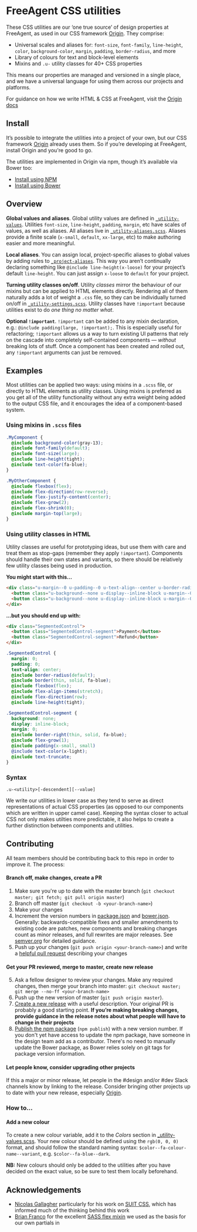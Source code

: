 # FreeAgent CSS utilities
These CSS utilities are our ‘one true source’ of design properties at FreeAgent, as used in our CSS framework [Origin](https://github.com/fac/origin). They comprise:

* Universal scales and aliases for: `font-size`, `font-family`, `line-height`, `color`, `background-color`, `margin`, `padding`, `border-radius`, and more
* Library of colours for text and block-level elements
* Mixins and `.u-` utility classes for 40+ CSS properties

This means our properties are managed and versioned in a single place, and we have a universal language for using them across our projects and platforms.

For guidance on how we write HTML & CSS at FreeAgent, visit the [Origin docs](http://fac.github.io/origin/guidance/principles/)

## Install
It’s possible to integrate the utilities into a project of your own, but our CSS framework [Origin](https://github.com/fac/origin) already uses them. So if you’re developing at FreeAgent, install Origin and you're good to go.

The utilities are implemented in Origin via npm, though it’s available via Bower too:

* [Install using NPM](https://www.npmjs.com/package/fa-css-utilities)
* [Install using Bower](http://bower.io/#install-packages)

## Overview

**Global values and aliases**. Global utility values are defined in [`_utility-values`](https://github.com/fac/fa-css-utilities/blob/master/_utility-values.scss). Utilities `font-size`, `line-height`, `padding`, `margin`, etc have scales of values, as well as aliases. All aliases live in [`_utility-aliases.scss`](https://github.com/fac/fa-css-utilities/blob/master/_utility-aliases.scss). Aliases provide a finite scale (`x-small`, `default`, `xx-large`, etc) to make authoring easier and more meaningful.

**Local aliases**. You can assign local, project-specific aliases to global values by adding rules to [`_project-aliases`](https://github.com/fac/fa-css-utilities/blob/master/_project-aliases.scss). This way you aren’t continually declaring something like `@include line-height(x-loose)` for your project’s default `line-height`. You can just assign `x-loose` to `default` for your project.

**Turning utility classes on/off**. Utility _classes_ mirror the behaviour of our mixins but can be applied to HTML elements directly. Rendering all of them naturally adds a lot of weight a `.css` file, so they can be individually turned on/off in [`_utility-settings.scss`](https://github.com/fac/fa-origin/blob/master/assets/scss/_utility-settings.scss). Utility classes have `!important` because utilities exist to do _one thing no matter what_.

**Optional `!important`**. `!important` can be added to any mixin declaration, e.g.: `@include padding(large, !important);`. This is especially useful for refactoring; `!important` allows us a way to turn existing UI patterns that rely on the cascade into completely self-contained components — _without_ breaking lots of stuff. Once a component has been created and rolled out, any `!important` arguments can just be removed.

## Examples

Most utilities can be applied two ways: using mixins in a `.scss` file, or directly to HTML elements as utility classes. Using mixins is preferred as you get all of the utility functionality without any extra weight being added to the output CSS file, and it encourages the idea of a component-based system.

### Using mixins in `.scss` files

```scss
.MyComponent {
  @include background-color(gray-13);
  @include font-family(default);
  @include font-size(large);
  @include line-height(tight);
  @include text-color(fa-blue);
}

.MyOtherComponent {
  @include flexbox(flex);
  @include flex-direction(row-reverse);
  @include flex-justify-content(center);
  @include flex-grow(2);
  @include flex-shrink(0);
  @include margin-top(large);
}
```

### Using utility classes in HTML
Utility classes are useful for prototyping ideas, but use them with care and treat them as stop-gaps (remember they apply `!important`). Components should handle their own states and variants, so there should be relatively few utility classes being used in production.

**You might start with this&hellip;**

```html
<div class="u-margin--0 u-padding--0 u-text-align--center u-border-radius--default u-border--thin--solid--fa-blue u-line-height--tight u-flexbox u-flex-align-items--stretch u-flex-direction--row">
  <button class="u-background--none u-display--inline-block u-margin--0 u-border-right--thin--solid--blue u-padding--x-small--small u-text-color--x-light u-flex-grow--1 u-text-truncate">Payment</button>
  <button class="u-background--none u-display--inline-block u-margin--0 u-padding--x-small--small u-text-color--x-light u-flex-grow--1 u-text-truncate">Refund</button>
</div>
```

**&hellip;but you should end up with:**

```html
<div class="SegmentedControl">
  <button class="SegmentedControl-segment">Payment</button>
  <button class="SegmentedControl-segment">Refund</button>
</div>
```

```scss
.SegmentedControl {
  margin: 0;
  padding: 0;
  text-align: center;
  @include border-radius(default);
  @include border(thin, solid, fa-blue);
  @include flexbox(flex);
  @include flex-align-items(stretch);
  @include flex-direction(row);
  @include line-height(tight);

.SegmentedControl-segment {
  background: none;
  display: inline-block;
  margin: 0;
  @include border-right(thin, solid, fa-blue);
  @include flex-grow(1);
  @include padding(x-small, small)
  @include text-color(x-light);
  @include text-truncate;
}
```

### Syntax
```
.u-<utility>[-descendent][--value]
```

We write our utilities in lower case as they tend to serve as direct representations of actual CSS properties (as opposed to our components which are written in upper camel case). Keeping the syntax closer to actual CSS not only makes utilties more predictable, it also helps to create a further distinction between components and utilities.

## Contributing
All team members should be contributing back to this repo in order to improve it. The process:

#### Branch off, make changes, create a PR

1. Make sure you're up to date with the master branch (`git checkout master; git fetch; git pull origin master`)
2. Branch off master (`git checkout -b <your-branch-name>`)
3. Make your changes
4. Increment the version numbers in [package.json](https://github.com/fac/fa-css-utilities/blob/master/package.json) and [bower.json](https://github.com/fac/fa-css-utilities/blob/master/bower.json). Generally: backwards-compatible fixes and smaller amendments to existing code are patches, new components and breaking changes count as minor releases, and full rewrites are major releases. See [semver.org](http://semver.org/) for detailed guidance.
5. Push up your changes (`git push origin <your-branch-name>`) and write a [helpful pull request](https://github.com/blog/1943-how-to-write-the-perfect-pull-request) describing your changes

#### Get your PR reviewed, merge to master, create new release

5. Ask a fellow designer to review your changes. Make any required changes, then merge your branch into master: `git checkout master; git merge --no-ff <your-branch-name>`
6. Push up the new version of master (`git push origin master`).
7. [Create a new release](https://help.github.com/articles/creating-releases/) with a useful description. Your original PR is probably a good starting point. **If you’re making breaking changes, provide guidance in the release notes about what people will have to change in their projects**
8. [Publish the npm package](https://docs.npmjs.com/getting-started/publishing-npm-packages) (`npm publish`) with a new version number. If you don't yet have access to update the npm package, have someone in the design team add as a contributor. There's no need to manually update the Bower package, as Bower relies solely on git tags for package version information.

#### Let people know, consider upgrading other projects

If this a major or minor release, let people in the #design and/or #dev Slack channels know by linking to the release. Consider bringing other projects up to date with your new release, especially [Origin](https://github.com/fac/origin).

### How to…

#### Add a new colour
To create a new colour variable, add it to the *Colors* section in [_utility-values.scss](https://github.com/fac/fa-css-utilities/blob/master/_utility-values.scss). Your new colour should be defined using the `rgb(0, 0, 0)` format, and should follow the standard naming syntax: `$color--fa-colour-name--variant`, e.g. `$color--fa-blue--dark`.

**NB:** New colours should only be added to the utilities after you have decided on the exact value, so be sure to test them locally beforehand.

## Acknowledgements
* [Nicolas Gallagher](https://github.com/necolas) particularly for his work on [SUIT CSS](https://suitcss.github.io/), which has informed much of the thinking behind this work
* [Brian Franco](https://github.com/mastastealth) for the excellent [SASS flex mixin](https://github.com/mastastealth/sass-flex-mixin) we used as the basis for our own partials
in
